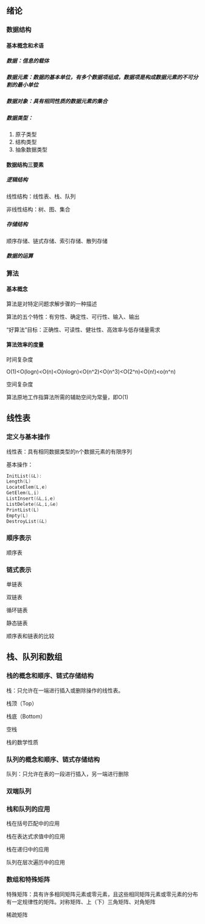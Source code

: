 ##  绪论

### 数据结构

#### 基本概念和术语

##### 数据：信息的载体

##### 数据元素：数据的基本单位，有多个数据项组成，数据项是构成数据元素的不可分割的最小单位

##### 数据对象：具有相同性质的数据元素的集合

##### 数据类型：

1. 原子类型
2. 结构类型
3. 抽象数据类型



#### 数据结构三要素

##### 逻辑结构

线性结构：线性表、栈、队列

非线性结构：树、图、集合

##### 存储结构

顺序存储、链式存储、索引存储、散列存储

##### 数据的运算

### 算法

#### 基本概念

算法是对特定问题求解步骤的一种描述

算法的五个特性：有穷性、确定性、可行性、输入、输出

“好算法”目标：正确性、可读性、健壮性、高效率与低存储量需求

#### 算法效率的度量

时间复杂度

O(1)<O(logn)<O(n)<O(nlogn)<O(n^2)<O(n^3)<O(2^n)<O(n!)<o(n^n)

空间复杂度

算法原地工作指算法所需的辅助空间为常量，即O(1)

## 线性表

### 定义与基本操作

线性表：具有相同数据类型的n个数据元素的有限序列

基本操作：

```c
InitList(&L):
Length(L)
LocateElem(L,e)
GetElem(L,i)
ListInsert(&L,i,e)
ListDelete(&L,i,&e)
PrintList(L)
Empty(L)
DestroyList(&L)
```

### 顺序表示

顺序表

### 链式表示

单链表

双链表

循环链表

静态链表

顺序表和链表的比较

## 栈、队列和数组

### 栈的概念和顺序、链式存储结构

栈：只允许在一端进行插入或删除操作的线性表。

栈顶（Top）

栈底（Bottom）

空栈

栈的数学性质

### 队列的概念和顺序、链式存储结构

队列：只允许在表的一段进行插入，另一端进行删除

### 双端队列

### 栈和队列的应用

栈在括号匹配中的应用

栈在表达式求值中的应用

栈在递归中的应用

队列在层次遍历中的应用

### 数组和特殊矩阵



特殊矩阵：具有许多相同矩阵元素或零元素，且这些相同矩阵元素或零元素的分布有一定规律性的矩阵。对称矩阵、上（下）三角矩阵、对角矩阵



稀疏矩阵
